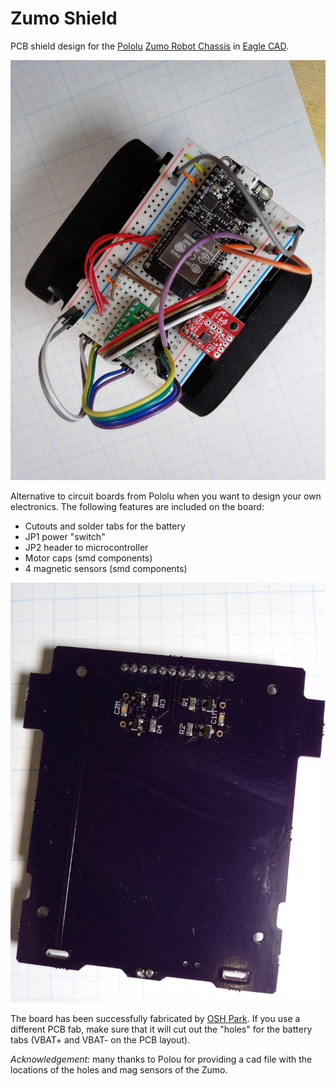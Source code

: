# Zumo Shield 

PCB shield design for the [Pololu](https://www.pololu.com) [Zumo Robot Chassis](https://www.pololu.com/product/1418) in [Eagle CAD](https://www.autodesk.com/products/eagle/overview).

![Zumo with custom shield](fig/zumo.jpg)

Alternative to circuit boards from Pololu when you want to design your own electronics. The following features are included on the board:

* Cutouts and solder tabs for the battery
* JP1 power "switch"
* JP2 header to microcontroller
* Motor caps (smd components)
* 4 magnetic sensors (smd components)

![Custom shield](fig/board.jpg)

The board has been successfully fabricated by [OSH Park](https://oshpark.com). If you use a different PCB fab, make sure that it will cut out the "holes" for the battery tabs (VBAT+ and VBAT- on the PCB layout).

*Acknowledgement:* many thanks to Polou for providing a cad file with the locations of the holes and mag sensors of the Zumo.